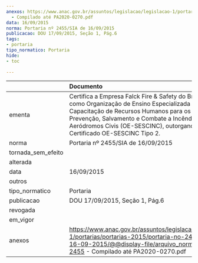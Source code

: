 ```yaml
---
anexos: https://www.anac.gov.br/assuntos/legislacao/legislacao-1/portarias/portarias-2015/portaria-no-2455-sia-de-16-09-2015/@@display-file/arquivo_norma/PA2015-2455
  - Compilado até PA2020-0270.pdf
data: 16/09/2015
norma: Portaria nº 2455/SIA de 16/09/2015
publicacao: DOU 17/09/2015, Seção 1, Pág.6
tags:
- portaria
tipo_normatico: Portaria
hide: 
- toc 
 
---
```


|                    | Documento                                                                                                                                                                                                                                                                       |
|:-------------------|:--------------------------------------------------------------------------------------------------------------------------------------------------------------------------------------------------------------------------------------------------------------------------------|
| ementa             | Certifica a Empresa Falck Fire & Safety do Brasil S.A. como Organização de Ensino Especializada na Capacitação de Recursos Humanos para os Serviços de Prevenção, Salvamento e Combate a Incêndio em Aeródromos Civis (OE-SESCINC), outorgando o Certificado OE-SESCINC Tipo 2. |
| norma              | Portaria nº 2455/SIA de 16/09/2015                                                                                                                                                                                                                                              |
| tornada_sem_efeito |                                                                                                                                                                                                                                                                                 |
| alterada           |                                                                                                                                                                                                                                                                                 |
| data               | 16/09/2015                                                                                                                                                                                                                                                                      |
| outros             |                                                                                                                                                                                                                                                                                 |
| tipo_normatico     | Portaria                                                                                                                                                                                                                                                                        |
| publicacao         | DOU 17/09/2015, Seção 1, Pág.6                                                                                                                                                                                                                                                  |
| revogada           |                                                                                                                                                                                                                                                                                 |
| em_vigor           |                                                                                                                                                                                                                                                                                 |
| anexos             | https://www.anac.gov.br/assuntos/legislacao/legislacao-1/portarias/portarias-2015/portaria-no-2455-sia-de-16-09-2015/@@display-file/arquivo_norma/PA2015-2455 - Compilado até PA2020-0270.pdf                                                                                   |